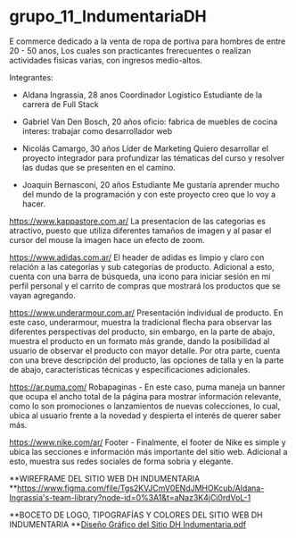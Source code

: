 # grupo_11_IndumentariaDH  
E commerce dedicado a la venta de ropa de portiva para hombres de entre 20 - 50 anos,
Los cuales son practicantes frerecuentes o realizan actividades fisicas varias, 
con ingresos medio-altos.

Integrantes: 
- Aldana Ingrassia, 28 anos
Coordinador Logistico
Estudiante de la carrera de Full Stack

- Gabriel Van Den Bosch, 20 años
oficio: fabrica de muebles de cocina
interes: trabajar como desarrollador web

- Nicolás Camargo, 30 años
Líder de Marketing
Quiero desarrollar el proyecto integrador para profundizar las tématicas del curso y resolver las dudas que se presenten en el camino.

- Joaquin Bernasconi, 20 años
Estudiante 
Me gustaría aprender mucho del mundo de la programación y con este proyecto creo que lo voy a hacer.


https://www.kappastore.com.ar/   La presentacion de las categorias es atractivo, puesto que utiliza diferentes tamaños de imagen y al pasar el cursor del mouse la imagen hace un efecto de zoom.

https://www.adidas.com.ar/       El header de adidas es limpio y claro con relación a las categorías y sub categorías de producto. Adicional a esto, cuenta con una barra de búsqueda, una icono para iniciar sesión en mi perfil personal y el carrito de compras que mostrará los productos que se vayan agregando.

https://www.underarmour.com.ar/  Presentación individual de producto. En este caso, underarmour, muestra la tradicional flecha para observar las diferentes perspectivas del producto, sin embargo, en la parte de abajo, muestra el producto en un formato más grande, dando la posibilidad al usuario de observar el producto con mayor detalle. Por otra parte, cuenta con una breve descripción del producto, las opciones de talla y en la parte de abajo, características técnicas y especificaciones adicionales.

https://ar.puma.com/             Robapaginas - En este caso, puma maneja un banner que ocupa el ancho total de la página para mostrar información relevante, como lo son promociones o lanzamientos de nuevas colecciones, lo cual, ubica al usuario frente a la novedad y despierta el interés de querer saber más.

https://www.nike.com/ar/         Footer - Finalmente, el footer de Nike es simple y ubica las secciones e información más importante del sitio web. Adicional a esto, muestra sus redes sociales de forma sobria y elegante.

**WIREFRAME DEL SITIO WEB DH INDUMENTARIA
**https://www.figma.com/file/Tgs2KVJCmV0ENdJMHOKcub/Aldana-Ingrassia's-team-library?node-id=0%3A1&t=aNaz3K4jCi0rdVoL-1 

**BOCETO DE LOGO, TIPOGRAFÍAS Y COLORES DEL SITIO WEB DH INDUMENTARIA
**[Diseño Gráfico del Sitio DH Indumentaria.pdf](https://github.com/gabrielvdb/grupo_11_IndumentariaDH/files/10670371/Diseno.Grafico.del.Sitio.DH.Indumentaria.pdf)


